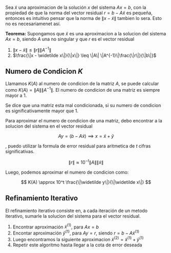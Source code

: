Sea $\widetilde x$ una aproximacion de la solución $x$ del sistema $Ax = b$, con la propiedad de que la norma del vector residual $r = b - A\widetilde x$ es pequeña, entonces es intuitivo pensar que la norma de $\| x - \widetilde x \|$ tambien lo sera. Esto no es necesariamenet así.

**Teorema:** Supongamos que $\widetilde x$ es una aproximacion a la solucion del sistema $Ax = b$, siendo $A$ una no singular y que $r$ es el vector residual

1. $\|x - \widetilde x\| \leq \|r\|\|A^{-1}\|$
2. $\frac{\|x - \widetilde x\|}{\|x\|} \leq \|A\| \|A^{-1}\|\frac{\|r\|}{\|b\|}$

## Numero de Condicion $K$

Llamamos $K(A)$ al numero de condicion de la matriz $A$, se puede calcular como $K(A) =\|A\|\|A^{-1}\|$. El numero de condicion de una matriz es siempre mayor a $1$.

Se dice que una matriz esta mal condicionada, si su numero de condicion es significativamente mayor que $1$.

Para aproximar el numero de condicion de una matriz, debo encontrar a la solucion del sistema en el vector residual

$$
Ay = (b - A\widetilde x) \implies x = \widetilde x + \widetilde y 
$$

, puedo utilizar la formula de error residual para aritmetica de $t$ cifras significativas.

$$
\|r\| \approx 10^{-t}\|A\| \|\widetilde x\|
$$

Luego, podemos aproximar el numero de condicion como:

$$
K(A) \approx 10^t \frac{\|\widetilde y\|}{\|\widetilde x\|}
$$

## Refinamiento Iterativo

El refinamiento iterativo consiste en, a cada iteración de un metodo iterativo, sumarle la solucion del sistema para el vector residual.

1. Encontrar aproximación $\widetilde x^{(1)}$, para $Ax = b$
2. Encontar aproximación $\widetilde y^{(1)}$, para $Ay = r$, siendo $r = b-A\widetilde x^{(1)}$
3. Luego encontramos la siguiente aproximacion $\widetilde x^{(2)} = \widetilde x^{(1)} + \widetilde y^{(1)}$
4. Repetir este algoritmo hasta llegar a la cota de error deseada
